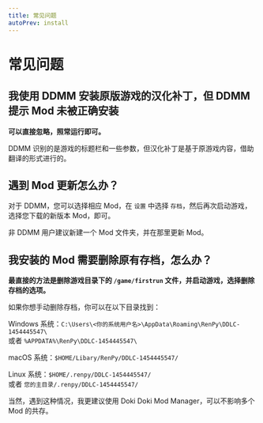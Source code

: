 ```yaml
---
title: 常见问题
autoPrev: install
---
```


# 常见问题

## 我使用 DDMM 安装原版游戏的汉化补丁，但 DDMM 提示 Mod 未被正确安装

**可以直接忽略，照常运行即可。**

DDMM 识别的是游戏的标题栏和一些参数，但汉化补丁是基于原游戏内容，借助翻译的形式进行的。

## 遇到 Mod 更新怎么办？

对于 DDMM，您可以选择相应 Mod，在 `设置` 中选择 `存档`，然后再次启动游戏，选择您下载的新版本 Mod，即可。

非 DDMM 用户建议新建一个 Mod 文件夹，并在那里更新 Mod。

## 我安装的 Mod 需要删除原有存档，怎么办？

**最直接的方法是删除游戏目录下的 `/game/firstrun` 文件，并启动游戏，选择删除存档的选项。**

如果你想手动删除存档，你可以在以下目录找到：

Windows 系统：`C:\Users\<你的系统用户名>\AppData\Roaming\RenPy\DDLC-1454445547\`  
或者 `%APPDATA%\RenPy\DDLC-1454445547\`

macOS 系统：`$HOME/Libary/RenPy/DDLC-1454445547/`

Linux 系统：`$HOME/.renpy/DDLC-1454445547/`  
或者 `您的主目录/.renpy/DDLC-1454445547/`

当然，遇到这种情况，我更建议使用 Doki Doki Mod Manager，可以不影响多个 Mod 的共存。